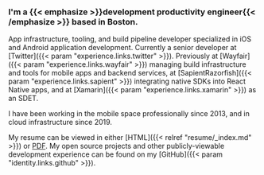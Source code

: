 ---
---

### I'm a {{< emphasize >}}development productivity engineer{{< /emphasize >}} based in Boston.

App infrastructure, tooling, and build pipeline developer specialized in iOS and Android application development. Currently a senior developer at [Twitter]({{< param "experience.links.twitter" >}}). Previously at [Wayfair]({{< param "experience.links.wayfair" >}}) managing build infrastructure and tools for mobile apps and backend services, at [SapientRazorfish]({{< param "experience.links.sapient" >}}) integrating native SDKs into React Native apps, and at [Xamarin]({{< param "experience.links.xamarin" >}}) as an SDET.

I have been working in the mobile space professionally since 2013, and in cloud infrastructure since 2019.

My resume can be viewed in either [HTML]({{< relref "resume/_index.md" >}}) or [PDF](/files/resume.pdf). My open source projects and other publicly-viewable development experience can be found on my [GitHub]({{< param "identity.links.github" >}}).
